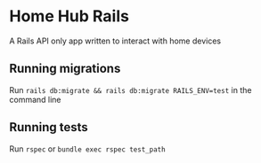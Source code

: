 # Home Hub Rails
A Rails API only app written to interact with home devices

## Running migrations

Run `rails db:migrate && rails db:migrate RAILS_ENV=test` in the command line

## Running tests

Run `rspec` or `bundle exec rspec test_path`
